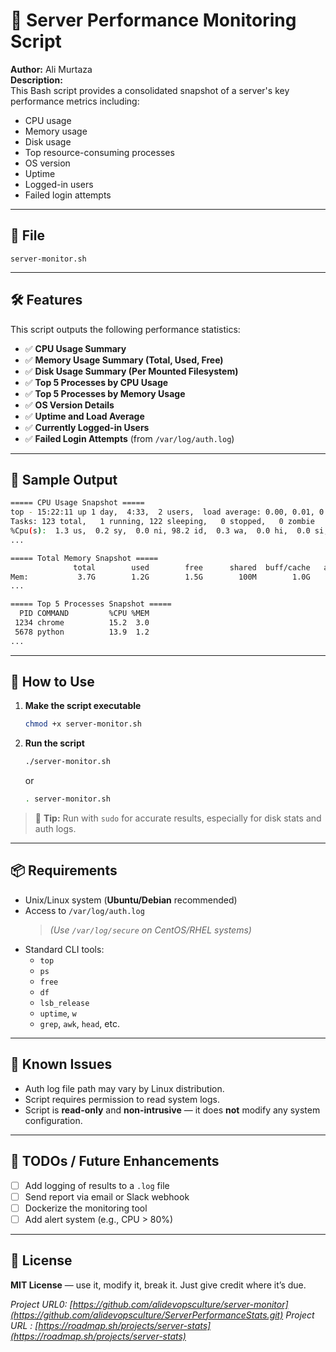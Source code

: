 # **🧠 Server Performance Monitoring Script**

**Author:** Ali Murtaza  
**Description:**  
This Bash script provides a consolidated snapshot of a server's key performance metrics including:

- CPU usage  
- Memory usage  
- Disk usage  
- Top resource-consuming processes  
- OS version  
- Uptime  
- Logged-in users  
- Failed login attempts  

---

## **📁 File**
`server-monitor.sh`

---

## **🛠 Features**

This script outputs the following performance statistics:

- ✅ **CPU Usage Summary**
- ✅ **Memory Usage Summary (Total, Used, Free)**
- ✅ **Disk Usage Summary (Per Mounted Filesystem)**
- ✅ **Top 5 Processes by CPU Usage**
- ✅ **Top 5 Processes by Memory Usage**
- ✅ **OS Version Details**
- ✅ **Uptime and Load Average**
- ✅ **Currently Logged-in Users**
- ✅ **Failed Login Attempts** (from `/var/log/auth.log`)

---

## **📄 Sample Output**

```bash
===== CPU Usage Snapshot =====
top - 15:22:11 up 1 day,  4:33,  2 users,  load average: 0.00, 0.01, 0.05
Tasks: 123 total,   1 running, 122 sleeping,   0 stopped,   0 zombie
%Cpu(s):  1.3 us,  0.2 sy,  0.0 ni, 98.2 id,  0.3 wa,  0.0 hi,  0.0 si,  0.0 st
...

===== Total Memory Snapshot =====
              total        used        free      shared  buff/cache   available
Mem:           3.7G        1.2G        1.5G        100M        1.0G        2.2G
...

===== Top 5 Processes Snapshot =====
  PID COMMAND         %CPU %MEM
 1234 chrome          15.2  3.0
 5678 python          13.9  1.2
...
```

---

## **🚀 How to Use**

1. **Make the script executable**
   ```bash
   chmod +x server-monitor.sh
   ```

2. **Run the script**
   ```bash
   ./server-monitor.sh
   ```
   or
   ```bash
   . server-monitor.sh
   ```

> 🧠 **Tip:** Run with `sudo` for accurate results, especially for disk stats and auth logs.

---

## **📦 Requirements**

- Unix/Linux system (**Ubuntu/Debian** recommended)
- Access to `/var/log/auth.log`  
  > _(Use `/var/log/secure` on CentOS/RHEL systems)_
- Standard CLI tools:
  - `top`
  - `ps`
  - `free`
  - `df`
  - `lsb_release`
  - `uptime`, `w`
  - `grep`, `awk`, `head`, etc.

---

## **🧯 Known Issues**

- Auth log file path may vary by Linux distribution.
- Script requires permission to read system logs.
- Script is **read-only** and **non-intrusive** — it does **not** modify any system configuration.

---

## **📌 TODOs / Future Enhancements**

- [ ] Add logging of results to a `.log` file
- [ ] Send report via email or Slack webhook
- [ ] Dockerize the monitoring tool
- [ ] Add alert system (e.g., CPU > 80%)

---

## **📝 License**

**MIT License** — use it, modify it, break it. Just give credit where it’s due.

*Project URL0: [https://github.com/alidevopsculture/server-monitor](https://github.com/alidevopsculture/ServerPerformanceStats.git)*
*Project URL : [https://roadmap.sh/projects/server-stats](https://roadmap.sh/projects/server-stats)*
